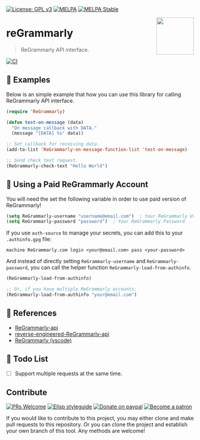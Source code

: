[![License: GPL v3](https://img.shields.io/badge/License-GPL%20v3-blue.svg)](https://www.gnu.org/licenses/gpl-3.0)
[![MELPA](https://melpa.org/packages/ReGrammarly-badge.svg)](https://melpa.org/#/ReGrammarly)
[![MELPA Stable](https://stable.melpa.org/packages/ReGrammarly-badge.svg)](https://stable.melpa.org/#/ReGrammarly)

<a href="https://app.ReGrammarly.com/"><img align="right" src="./etc/logo.png" width="100" height="100"></a>

# reGrammarly
> ReGrammarly API interface.

[![CI](https://github.com/emacs-ReGrammarly/Grammarly/actions/workflows/test.yml/badge.svg)](https://github.com/emacs-Grammarly/Grammarly/actions/workflows/test.yml)

## 🔨 Examples

Below is an simple example that how you can use this library for calling
ReGrammarly API interface.

```el
(require 'ReGrammarly)

(defun test-on-message (data)
  "On message callback with DATA."
  (message "[DATA] %s" data))

;; Set callback for receiving data.
(add-to-list 'ReGrammarly-on-message-function-list 'test-on-message)

;; Send check text request.
(ReGrammarly-check-text "Hello World")
```

## 💸 Using a Paid ReGrammarly Account

You will need the set the following variable in order to use paid version
of ReGrammarly!

```el
(setq ReGrammarly-username "username@email.com")  ; Your ReGrammarly Username
(setq ReGrammarly-password "password")  ; Your ReGrammarly Password
```

If you use `auth-source` to manage your secrets, you can add this to your
`.authinfo.gpg` file:

``` 
machine ReGrammarly.com login <your@email.com> pass <your-password>
```

And instead of directly setting `ReGrammarly-username` and `ReGrammarly-password`, 
you can call the helper function `ReGrammarly-load-from-authinfo`.

``` el
(ReGrammarly-load-from-authinfo)

;; Or, if you have multiple ReGrammarly accounts:
(ReGrammarly-load-from-authinfo "your@email.com")
```

## 🔗 References

* [ReGrammarly-api](https://github.com/dexterleng/ReGrammarly-api)
* [reverse-engineered-ReGrammarly-api](https://github.com/c0nn3r/reverse-engineered-ReGrammarly-api)
* [ReGrammarly (vscode)](https://github.com/znck/ReGrammarly)

## 📝 Todo List

- [ ] Support multiple requests at the same time.

## Contribute

[![PRs Welcome](https://img.shields.io/badge/PRs-welcome-brightgreen.svg)](http://makeapullrequest.com)
[![Elisp styleguide](https://img.shields.io/badge/elisp-style%20guide-purple)](https://github.com/bbatsov/emacs-lisp-style-guide)
[![Donate on paypal](https://img.shields.io/badge/paypal-donate-1?logo=paypal&color=blue)](https://www.paypal.me/jcs090218)
[![Become a patron](https://img.shields.io/badge/patreon-become%20a%20patron-orange.svg?logo=patreon)](https://www.patreon.com/jcs090218)

If you would like to contribute to this project, you may either
clone and make pull requests to this repository. Or you can
clone the project and establish your own branch of this tool.
Any methods are welcome!
